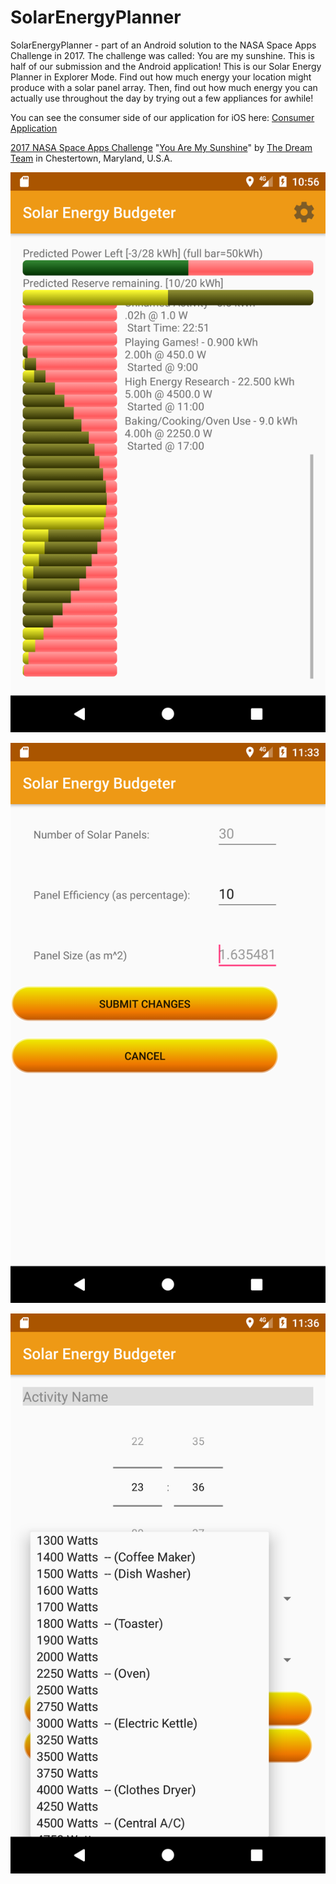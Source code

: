 # SolarEnergyPlanner
SolarEnergyPlanner - part of an Android solution to the NASA Space Apps Challenge in 2017. The challenge was called: You are my sunshine. This is half of our submission and the Android application! This is our Solar Energy Planner in Explorer Mode. Find out how much energy your location might produce with a solar panel array. Then, find out how much energy you can actually use throughout the day by trying out a few appliances for awhile!

You can see the consumer side of our application for iOS here: [Consumer Application](https://github.com/NASADreamTeam/YouAreMySunshine)

[2017 NASA Space Apps Challenge](https://2017.spaceappschallenge.org/) "[You Are My Sunshine](https://2017.spaceappschallenge.org/challenges/earth-and-us/you-are-my-sunshine/details)" by [The Dream Team](https://2017.spaceappschallenge.org/challenges/earth-and-us/you-are-my-sunshine/teams/dream-team-1/project) in Chestertown, Maryland, U.S.A.


![Main Explorer Screen](https://github.com/shaunramsey/SolarEnergyPlanner/blob/master/device-2017-05-03-225643.png 
"Explorer View")

![Settings Screen](https://github.com/shaunramsey/SolarEnergyPlanner/blob/master/device-2017-05-03-233328.png
"Settings View")

![Activity Entry Screen](https://github.com/shaunramsey/SolarEnergyPlanner/blob/master/device-2017-05-03-233633.png
"Activity Entry View")
